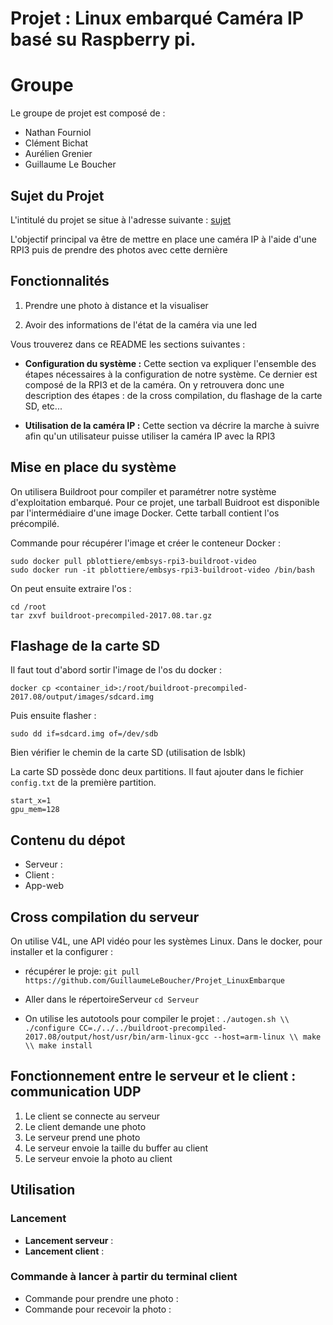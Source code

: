 # Projet : Linux embarqué Caméra IP basé su Raspberry pi.

# Groupe

Le groupe de projet est composé de :

* Nathan Fourniol
* Clément Bichat
* Aurélien Grenier
* Guillaume Le Boucher


## Sujet du Projet

L'intitulé du projet se situe à l'adresse suivante : [sujet](Sujet_Projet_Camera.md)

L'objectif principal va être de mettre en place une caméra IP à l'aide d'une RPI3 puis de prendre des photos avec cette dernière

## Fonctionnalités

1. Prendre une photo à distance et la visualiser

2. Avoir des informations de l'état de la caméra via une led



Vous trouverez dans ce README les sections suivantes :

- **Configuration du système :** Cette section va expliquer l'ensemble des étapes nécessaires à la configuration de notre système. Ce dernier est composé de la RPI3 et de la caméra. On y retrouvera donc une description des étapes : de la cross compilation, du flashage de la carte SD, etc...

- **Utilisation de la caméra IP :** Cette section va décrire la marche à suivre afin qu'un utilisateur puisse utiliser la caméra IP avec la RPI3




## Mise en place du système

On utilisera Buildroot pour compiler et paramétrer notre système d'exploitation embarqué.
Pour ce projet, une tarball Buidroot est disponible par l'intermédiaire d'une image Docker. Cette tarball contient l'os précompilé.

Commande pour récupérer l'image et créer le conteneur Docker :

```
sudo docker pull pblottiere/embsys-rpi3-buildroot-video
sudo docker run -it pblottiere/embsys-rpi3-buildroot-video /bin/bash

```
On peut ensuite extraire l'os :

```
cd /root
tar zxvf buildroot-precompiled-2017.08.tar.gz

```

## Flashage de la carte SD

Il faut tout d'abord sortir l'image de l'os du docker :

`docker cp <container_id>:/root/buildroot-precompiled-2017.08/output/images/sdcard.img`

Puis ensuite flasher :

`sudo dd if=sdcard.img of=/dev/sdb`

Bien vérifier le chemin de la carte SD (utilisation de lsblk)

La carte SD possède donc deux partitions. Il faut ajouter dans le fichier
`config.txt` de la première partition.

```
start_x=1
gpu_mem=128

```
## Contenu du dépot
* Serveur :
* Client :
* App-web





## Cross compilation du serveur

On utilise V4L, une API vidéo pour les systèmes Linux. Dans le docker, pour installer et la configurer :
* récupérer le proje:
`git pull https://github.com/GuillaumeLeBoucher/Projet_LinuxEmbarque`

* Aller dans le répertoireServeur
`cd Serveur`
 
* On utilise les autotools pour compiler le projet :
`./autogen.sh \\
./configure CC=./../../buildroot-precompiled-2017.08/output/host/usr/bin/arm-linux-gcc --host=arm-linux \\
make \\
make install`



## Fonctionnement entre le serveur et le client : communication UDP

  1. Le client se connecte au serveur
  2. Le client demande une photo
  3. Le serveur prend une photo
  4. Le serveur envoie la taille du buffer au client
  5. Le serveur envoie la photo au client

## Utilisation

### Lancement

* **Lancement serveur** :
* **Lancement client** :

### Commande à lancer à partir du terminal client

* Commande pour prendre une photo :
* Commande pour recevoir la photo :
